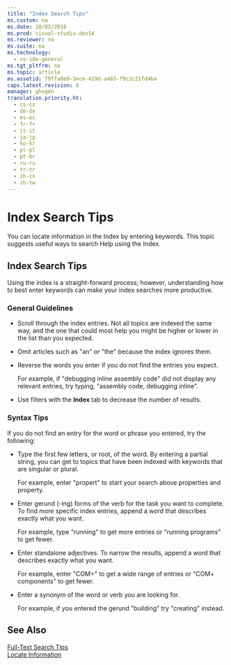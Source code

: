 ```yaml
---
title: "Index Search Tips"
ms.custom: na
ms.date: 10/03/2016
ms.prod: visual-studio-dev14
ms.reviewer: na
ms.suite: na
ms.technology: 
  - vs-ide-general
ms.tgt_pltfrm: na
ms.topic: article
ms.assetid: f9ffa8e9-3ece-419d-a465-f9c2c21fd4ba
caps.latest.revision: 6
manager: ghogen
translation.priority.ht: 
  - cs-cz
  - de-de
  - es-es
  - fr-fr
  - it-it
  - ja-jp
  - ko-kr
  - pl-pl
  - pt-br
  - ru-ru
  - tr-tr
  - zh-cn
  - zh-tw
---
```

# Index Search Tips
You can locate information in the Index by entering keywords. This topic suggests useful ways to search Help using the Index.  
  
## Index Search Tips  
 Using the index is a straight-forward process; however, understanding how to best enter keywords can make your index searches more productive.  
  
### General Guidelines  
  
-   Scroll through the index entries. Not all topics are indexed the same way, and the one that could most help you might be higher or lower in the list than you expected.  
  
-   Omit articles such as "an" or "the" because the index ignores them.  
  
-   Reverse the words you enter if you do not find the entries you expect.  
  
     For example, if "debugging inline assembly code" did not display any relevant entries, try typing, "assembly code, debugging inline".  
  
-   Use filters with the **Index** tab to decrease the number of results.  
  
### Syntax Tips  
 If you do not find an entry for the word or phrase you entered, try the following:  
  
-   Type the first few letters, or root, of the word. By entering a partial string, you can get to topics that have been indexed with keywords that are singular or plural.  
  
     For example, enter "propert" to start your search above properties and property.  
  
-   Enter gerund (-ing) forms of the verb for the task you want to complete. To find more specific index entries, append a word that describes exactly what you want.  
  
     For example, type "running" to get more entries or "running programs" to get fewer.  
  
-   Enter standalone adjectives. To narrow the results, append a word that describes exactly what you want.  
  
     For example, enter "COM+" to get a wide range of entries or "COM+ components" to get fewer.  
  
-   Enter a synonym of the word or verb you are looking for.  
  
     For example, if you entered the gerund "building" try "creating" instead.  
  
## See Also  
 [Full-Text Search Tips](../VS_IDE/Full-Text-Search-Tips.md)   
 [Locate Information](../VS_IDE/Locate-Information.md)